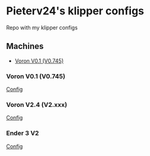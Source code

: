 # Pieterv24's klipper configs
Repo with my klipper configs

## Machines

- [Voron V0.1 (V0.745)](#voron-v0.1-(v0.745))

### Voron V0.1 (V0.745)
[Config](https://github.com/Pieterv24/klipper_printer_configs/tree/pico/v0.745)

### Voron V2.4 (V2.xxx)
[Config](https://github.com/Pieterv24/klipper_printer_configs/tree/v2)

### Ender 3 V2
[Config](https://github.com/Pieterv24/klipper_printer_configs/tree/skrMiniE3V3/ender3)
